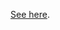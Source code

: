 [See here](https://medium.com/styled-components/how-to-create-responsive-ui-with-styled-components-c6b71a3ce172).
